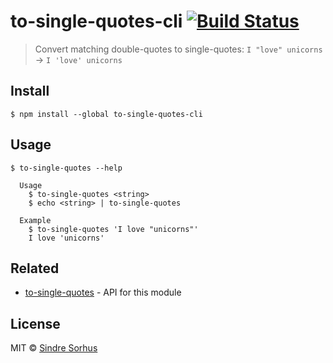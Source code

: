 # to-single-quotes-cli [![Build Status](https://travis-ci.org/sindresorhus/to-single-quotes-cli.svg?branch=master)](https://travis-ci.org/sindresorhus/to-single-quotes-cli)

> Convert matching double-quotes to single-quotes: `I "love" unicorns` → `I 'love' unicorns`


## Install

```
$ npm install --global to-single-quotes-cli
```


## Usage

```
$ to-single-quotes --help

  Usage
    $ to-single-quotes <string>
    $ echo <string> | to-single-quotes

  Example
    $ to-single-quotes 'I love "unicorns"'
    I love 'unicorns'
```


## Related

- [to-single-quotes](https://github.com/sindresorhus/to-single-quotes) - API for this module


## License

MIT © [Sindre Sorhus](https://sindresorhus.com)
